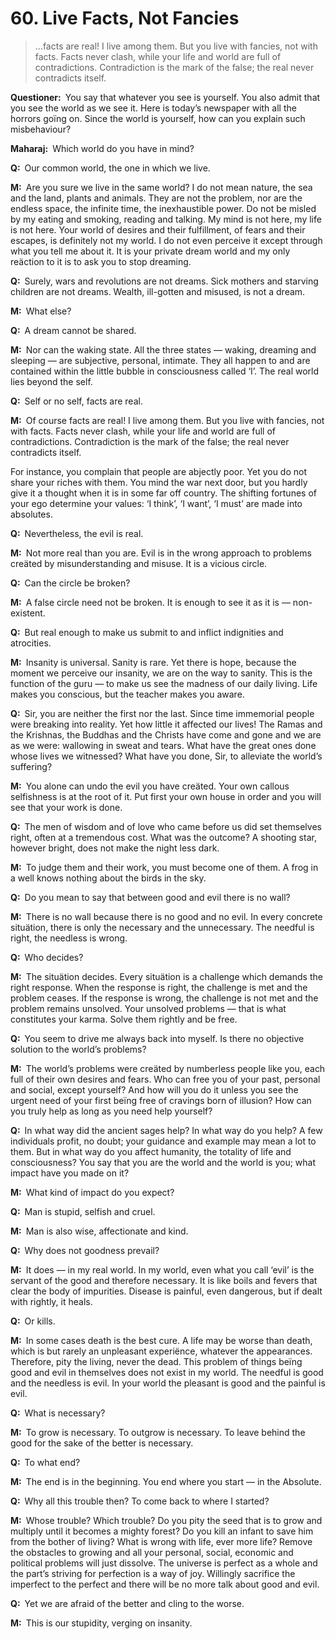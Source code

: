 # 60. Live Facts, Not Fancies

>…facts are real! I live among them. But you live with fancies, not with facts. Facts never clash, while your life and world are full of contradictions. Contradiction is the mark of the false; the real never contradicts itself.

**Questioner:**&ensp;You say that whatever you see is yourself. You also admit that you see the world as we see it. Here is today’s newspaper with all the horrors goïng on. Since the world is yourself, how can you explain such misbehaviour?

**Maharaj:**&ensp;Which world do you have in mind?

**Q:**&ensp;Our common world, the one in which we live.

**M:**&ensp;Are you sure we live in the same world? I do not mean nature, the sea and the land, plants and animals. They are not the problem, nor are the endless space, the infinite time, the inexhaustible power. Do not be misled by my eating and smoking, reading and talking. My mind is not here, my life is not here. Your world of desires and their fulfillment, of fears and their escapes, is definitely not my world. I do not even perceive it except through what you tell me about it. It is your private dream world and my only reäction to it is to ask you to stop dreaming.

**Q:**&ensp;Surely, wars and revolutions are not dreams. Sick mothers and starving children are not dreams. Wealth, ill-gotten and misused, is not a dream.

**M:**&ensp;What else?

**Q:**&ensp;A dream cannot be shared.

**M:**&ensp;Nor can the waking state. All the three states — waking, dreaming and sleeping — are subjective, personal, intimate. They all happen to and are contained within the little bubble in consciousness called ‘I’. The real world lies beyond the self.

**Q:**&ensp;Self or no self, facts are real.

**M:**&ensp;Of course facts are real! I live among them. But you live with fancies, not with facts. Facts never clash, while your life and world are full of contradictions. Contradiction is the mark of the false; the real never contradicts itself. 

For instance, you complain that people are abjectly poor. Yet you do not share your riches with them. You mind the war next door, but you hardly give it a thought when it is in some far off country. The shifting fortunes of your ego determine your values: ‘I think’, ‘I want’, ‘I must’ are made into absolutes.

**Q:**&ensp;Nevertheless, the evil is real.

**M:**&ensp;Not more real than you are. Evil is in the wrong approach to problems creäted by misunderstanding and misuse. It is a vicious circle.

**Q:**&ensp;Can the circle be broken?

**M:**&ensp;A false circle need not be broken. It is enough to see it as it is — non-existent.

**Q:**&ensp;But real enough to make us submit to and inflict indignities and atrocities.

**M:**&ensp;Insanity is universal. Sanity is rare. Yet there is hope, because the moment we perceive our insanity, we are on the way to sanity. This is the function of the <span data-tippy-content="Spiritual teacher, preceptor.">guru</span> — to make us see the madness of our daily living. Life makes you conscious, but the teacher makes you aware.

**Q:**&ensp;Sir, you are neither the first nor the last. Since time immemorial people were breaking into reality. Yet how little it affected our lives! The Ramas and the Krishnas, the Buddhas and the Christs have come and gone and we are as we were: wallowing in sweat and tears. What have the great ones done whose lives we witnessed? What have you done, Sir, to alleviate the world’s suffering?

**M:**&ensp;You alone can undo the evil you have creäted. Your own callous selfishness is at the root of it. Put first your own house in order and you will see that your work is done.

**Q:**&ensp;The men of wisdom and of love who came before us did set themselves right, often at a tremendous cost. What was the outcome? A shooting star, however bright, does not make the night less dark.

**M:**&ensp;To judge them and their work, you must become one of them. A frog in a well knows nothing about the birds in the sky.

**Q:**&ensp;Do you mean to say that between good and evil there is no wall?

**M:**&ensp;There is no wall because there is no good and no evil. In every concrete situätion, there is only the necessary and the unnecessary. The needful is right, the needless is wrong.

**Q:**&ensp;Who decides?

**M:**&ensp;The situätion decides. Every situätion is a challenge which demands the right response. When the response is right, the challenge is met and the problem ceases. If the response is wrong, the challenge is not met and the problem remains unsolved. Your unsolved problems — that is what constitutes your <span data-tippy-content="Action or ‘the fruits of action’. <em>Karma</em> is of three kinds: <em>sanchita</em> (accumulated from previous births), <em>prarabdha</em> (portion of the past <em>karma</em> to be worked out in the present life) and <em>agami</em> (the current <em>karma</em> the result of which will fructify in future).">karma</span>. Solve them rightly and be free.

**Q:**&ensp;You seem to drive me always back into myself. Is there no objective solution to the world’s problems?

**M:**&ensp;The world’s problems were creäted by numberless people like you, each full of their own desires and fears. Who can free you of your past, personal and social, except yourself? And how will you do it unless you see the urgent need of your first beïng free of cravings born of illusion? How can you truly help as long as you need help yourself?

**Q:**&ensp;In what way did the ancient sages help? In what way do you help? A few individuals profit, no doubt; your guidance and example may mean a lot to them. But in what way do you affect humanity, the totality of life and consciousness? You say that you are the world and the world is you; what impact have you made on it?

**M:**&ensp;What kind of impact do you expect?

**Q:**&ensp;Man is stupid, selfish and cruel.

**M:**&ensp;Man is also wise, affectionate and kind.

**Q:**&ensp;Why does not goodness prevail?

**M:**&ensp;It does — in my real world. In my world, even what you call ‘evil’ is the servant of the good and therefore necessary. It is like boils and fevers that clear the body of impurities. Disease is painful, even dangerous, but if dealt with rightly, it heals.

**Q:**&ensp;Or kills.

**M:**&ensp;In some cases death is the best cure. A life may be worse than death, which is but rarely an unpleasant experiënce, whatever the appearances. Therefore, pity the living, never the dead. This problem of things beïng good and evil in themselves does not exist in my world. The needful is good and the needless is evil. In your world the pleasant is good and the painful is evil.

**Q:**&ensp;What is necessary?

**M:**&ensp;To grow is necessary. To outgrow is necessary. To leave behind the good for the sake of the better is necessary.

**Q:**&ensp;To what end?

**M:**&ensp;The end is in the beginning. You end where you start — in the Absolute.

**Q:**&ensp;Why all this trouble then? To come back to where I started?

**M:**&ensp;Whose trouble? Which trouble? Do you pity the seed that is to grow and multiply until it becomes a mighty forest? Do you kill an infant to save him from the bother of living? What is wrong with life, ever more life? Remove the obstacles to growing and all your personal, social, economic and political problems will just dissolve. The universe is perfect as a whole and the part’s striving for perfection is a way of joy. Willingly sacrifice the imperfect to the perfect and there will be no more talk about good and evil.

**Q:**&ensp;Yet we are afraid of the better and cling to the worse.

**M:**&ensp;This is our stupidity, verging on insanity.

<script>
export default {
  props: ["slot-key"],
  mounted () {
    tippy("[data-tippy-content]", {allowHTML: true});
  }
}
</script>